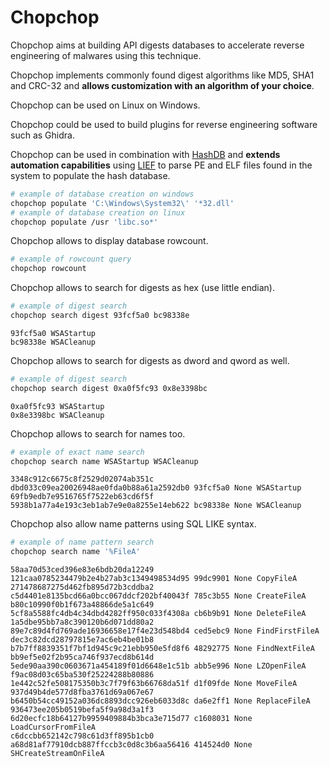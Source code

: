# Chopchop

Chopchop aims at building API digests databases to accelerate reverse engineering of malwares using this technique.

Chopchop implements commonly found digest algorithms like MD5, SHA1 and CRC-32 and **allows customization with an algorithm of your choice**.

Chopchop can be used on Linux on Windows.

Chopchop could be used to build plugins for reverse engineering software such as Ghidra.

Chopchop can be used in combination with [HashDB](https://github.com/OALabs/HashDB) and **extends automation capabilities** using [LIEF](https://github.com/lief-project/LIEF) to parse PE and ELF files found in the system to populate the hash database.

```bash
# example of database creation on windows
chopchop populate 'C:\Windows\System32\' '*32.dll'
# example of database creation on linux
chopchop populate /usr 'libc.so*'
```

Chopchop allows to display database rowcount.

```bash
# example of rowcount query
chopchop rowcount
```

Chopchop allows to search for digests as hex (use little endian).

```bash
# example of digest search
chopchop search digest 93fcf5a0 bc98338e
```
```text
93fcf5a0 WSAStartup
bc98338e WSACleanup
```

Chopchop allows to search for digests as dword and qword as well.

```bash
# example of digest search
chopchop search digest 0xa0f5fc93 0x8e3398bc
```
```text
0xa0f5fc93 WSAStartup
0x8e3398bc WSACleanup
```

Chopchop allows to search for names too.

```bash
# example of exact name search
chopchop search name WSAStartup WSACleanup
```
```text
3348c912c6675c8f2529d02074ab351c dbd033c09ea20026948ae0fda0b88a61a2592db0 93fcf5a0 None WSAStartup
69fb9edb7e9516765f7522eb63cd6f5f 5938b1a77a4e193c3eb1ab7e9e0a8255e14eb622 bc98338e None WSACleanup
```

Chopchop also allow name patterns using SQL LIKE syntax.

```bash
# example of name pattern search
chopchop search name '%FileA'
```
```text
58aa70d53ced396e83e6bdb20da12249 121caa0785234479b2e4b27ab3c1349498534d95 99dc9901 None CopyFileA
271478687275d462fb895d72b3cddba2 c5d4401e8135bcd66a0bcc067ddcf202bf40043f 785c3b55 None CreateFileA
b80c10990f0b1f673a48866de5a1c649 5cf8a5588fc4db4c34dbd4282ff950c033f4308a cb6b9b91 None DeleteFileA
1a5dbe95bb7a8c390120b6d071dd80a2 89e7c89d4fd769ade16936658e17f4e23d548bd4 ced5ebc9 None FindFirstFileA
dec3c82dcd28797815e7ac6eb4be01b8 b7b7ff8839351f7bf1d945c9c21ebb950e5fd8f6 48292775 None FindNextFileA
bb9ef5e02f2b95ca746f937ecd8b614d 5ede90aa390c0603671a454189f01d6648e1c51b abb5e996 None LZOpenFileA
f9ac08d03c65ba530f25224288b80886 1e442c52fe508175350b3c7f79f63b66768da51f d1f09fde None MoveFileA
937d49b4de577d8fba3761d69a067e67 b6450b54cc49152a036dc8893dcc926eb6033d8c da6e2ff1 None ReplaceFileA
936473ee205b0519befa5f9a98d3a1f3 6d20ecfc18b64127b9959409884b3bca3e715d77 c1608031 None LoadCursorFromFileA
c6dccbb652142c798c61d3ff895b1cb0 a68d81af77910dcb887ffccb3c0d8c3b6aa56416 414524d0 None SHCreateStreamOnFileA
```
